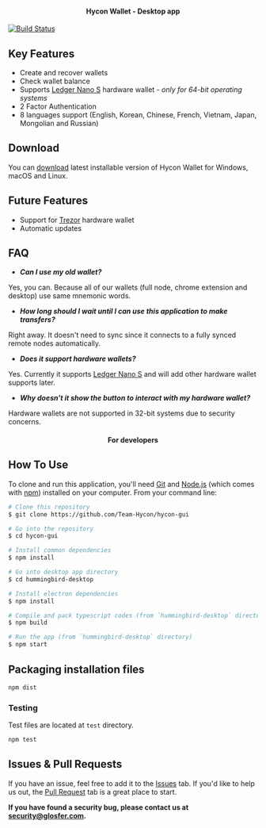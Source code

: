 <h4 align="center">Hycon Wallet - Desktop app</h4>

[![Build Status](https://travis-ci.org/Team-Hycon/hycon-gui.svg?branch=master)](https://travis-ci.org/Team-Hycon/hycon-gui)

## Key Features

* Create and recover wallets
* Check wallet balance
* Supports <a href="https://www.ledgerwallet.com/products/ledger-nano-s" target="_blank">Ledger Nano S</a> hardware wallet - *only for 64-bit operating systems*
* 2 Factor Authentication
* 8 languages support (English, Korean, Chinese, French, Vietnam, Japan, Mongolian and Russian)

## Download

You can [download](https://github.com/Team-Hycon/hycon-gui/releases/tag/v1.0.0-beta.0) latest installable version of Hycon Wallet for Windows, macOS and Linux.

## Future Features

* Support for <a href="https://trezor.io" target="_blank">Trezor</a> hardware wallet
* Automatic updates

## FAQ

- ***Can I use my old wallet?***

Yes, you can. Because all of our wallets (full node, chrome extension and desktop) use same mnemonic words.

- ***How long should I wait until I can use this application to make transfers?***

Right away. It doesn't need to sync since it connects to a fully synced remote nodes automatically.

- ***Does it support hardware wallets?***

Yes. Currently it supports <a href="https://www.ledgerwallet.com/products/ledger-nano-s" target="_blank">Ledger Nano S</a> and will add other hardware wallet supports later.

- ***Why doesn't it show the button to interact with my hardware wallet?***

Hardware wallets are not supported in 32-bit systems due to security concerns.

<h4 align="center">For developers</h4>

## How To Use

To clone and run this application, you'll need [Git](https://git-scm.com) and [Node.js](https://nodejs.org/en/download/) (which comes with [npm](http://npmjs.com)) installed on your computer. From your command line:

```bash
# Clone this repository
$ git clone https://github.com/Team-Hycon/hycon-gui

# Go into the repository
$ cd hycon-gui

# Install common dependencies
$ npm install

# Go into desktop app directory
$ cd hummingbird-desktop

# Install electron dependencies
$ npm install

# Compile and pack typescript codes (from `hummingbird-desktop` directory)
$ npm build

# Run the app (from `hummingbird-desktop` directory)
$ npm start
```

## Packaging installation files

```bash
npm dist
```

### Testing

Test files are located at `test` directory.

```bash
npm test
```

## Issues & Pull Requests

If you have an issue, feel free to add it to the [Issues](https://github.com/Team-Hycon/hycon-gui/issues) tab.
If you'd like to help us out, the [Pull Request](https://github.com/Team-Hycon/hycon-gui/pulls) tab is a great place to start.

**If you have found a security bug, please contact us at [security@glosfer.com](security@glosfer.com).**
